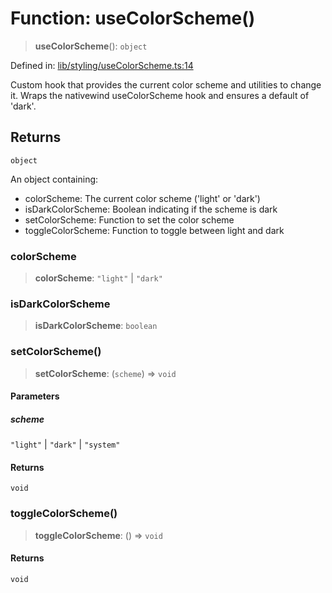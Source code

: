 # Function: useColorScheme()

> **useColorScheme**(): `object`

Defined in: [lib/styling/useColorScheme.ts:14](https://github.com/aldesgroup/goaldn/blob/b43e92ae42dcd6febc9c2c8f0742ef8c669d44f6/lib/styling/useColorScheme.ts#L14)

Custom hook that provides the current color scheme and utilities to change it.
Wraps the nativewind useColorScheme hook and ensures a default of 'dark'.

## Returns

`object`

An object containing:
  - colorScheme: The current color scheme ('light' or 'dark')
  - isDarkColorScheme: Boolean indicating if the scheme is dark
  - setColorScheme: Function to set the color scheme
  - toggleColorScheme: Function to toggle between light and dark

### colorScheme

> **colorScheme**: `"light"` \| `"dark"`

### isDarkColorScheme

> **isDarkColorScheme**: `boolean`

### setColorScheme()

> **setColorScheme**: (`scheme`) => `void`

#### Parameters

##### scheme

`"light"` | `"dark"` | `"system"`

#### Returns

`void`

### toggleColorScheme()

> **toggleColorScheme**: () => `void`

#### Returns

`void`
